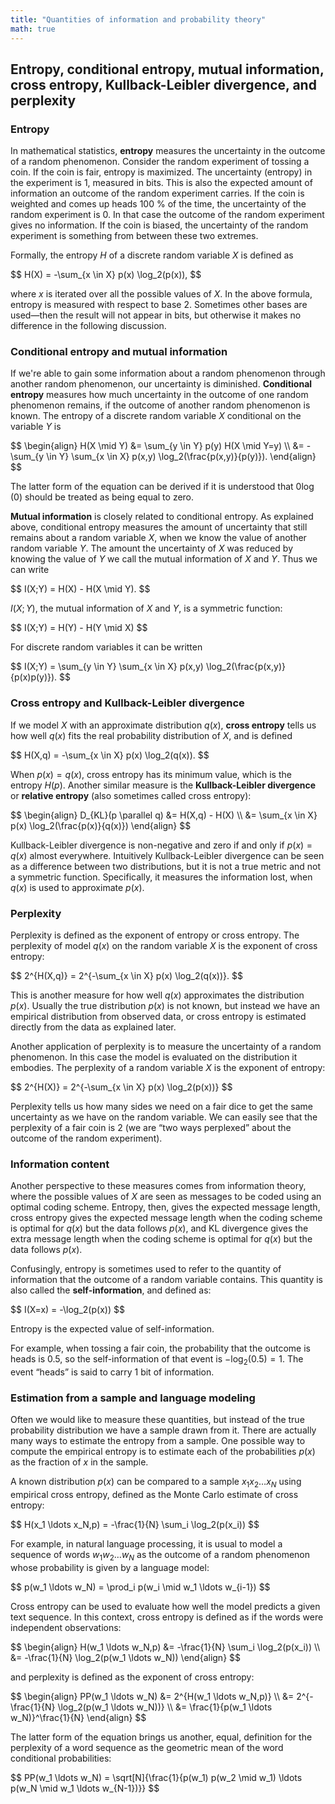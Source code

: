 ```yaml
---
title: "Quantities of information and probability theory"
math: true
---
```


## Entropy, conditional entropy, mutual information, cross entropy, Kullback-Leibler divergence, and perplexity

### Entropy

In mathematical statistics, **entropy** measures the uncertainty in the outcome
of a random phenomenon. Consider the random experiment of tossing a coin. If the
coin is fair, entropy is maximized. The uncertainty \(entropy\) in the
experiment is 1, measured in bits. This is also the expected amount of
information an outcome of the random experiment carries. If the coin is weighted
and comes up heads 100 % of the time, the uncertainty of the random experiment
is 0. In that case the outcome of the random experiment gives no information. If
the coin is biased, the uncertainty of the random experiment is something from
between these two extremes.

Formally, the entropy <span>$H$</span> of a discrete random variable
<span>$X$</span> is defined as

<div>$$
H(X) = -\sum_{x \in X} p(x) \log_2(p(x)),
$$</div>

where <span>$x$</span> is iterated over all the possible values of
<span>$X$</span>. In the above formula, entropy is measured with respect to base
2\. Sometimes other bases are used—then the result will not appear in bits, but
otherwise it makes no difference in the following discussion.

### Conditional entropy and mutual information

If we're able to gain some information about a random phenomenon through another
random phenomenon, our uncertainty is diminished. **Conditional entropy**
measures how much uncertainty in the outcome of one random phenomenon remains,
if the outcome of another random phenomenon is known. The entropy of a discrete
random variable <span>$X$</span> conditional on the variable <span>$Y$</span> is

<div>$$
\begin{align}
H(X \mid Y) &= \sum_{y \in Y} p(y) H(X \mid Y=y) \\
            &= -\sum_{y \in Y} \sum_{x \in X} p(x,y) \log_2(\frac{p(x,y)}{p(y)}).
\end{align}
$$</div>

The latter form of the equation can be derived if it is understood that
<span>$0 \log(0)$</span> should be treated as being equal to zero.

**Mutual information** is closely related to conditional entropy. As explained 
above, conditional entropy measures the amount of uncertainty that still remains 
about a random variable <span>$X$</span>, when we know the value of another 
random variable <span>$Y$</span>. The amount the uncertainty of <span>$X$</span> 
was reduced by knowing the value of <span>$Y$</span> we call the mutual 
information of <span>$X$</span> and <span>$Y$</span>. Thus we can write

<div>$$
I(X;Y) = H(X) - H(X \mid Y).
$$</div>

&#x20;<span>$I(X;Y)$</span>, the mutual information of <span>$X$</span> and 
<span>$Y$</span>, is a symmetric function:

<div>$$
I(X;Y) = H(Y) - H(Y \mid X)
$$</div>

For discrete random variables it can be written

<div>$$
I(X;Y) = \sum_{y \in Y} \sum_{x \in X} p(x,y) \log_2(\frac{p(x,y)}{p(x)p(y)}).
$$</div>

### Cross entropy and Kullback-Leibler divergence

If we model <span>$X$</span> with an approximate distribution 
<span>$q(x)$</span>, **cross entropy** tells us how well <span>$q(x)$</span> 
fits the real probability distribution of <span>$X$</span>, and is defined

<div>$$
H(X,q) = -\sum_{x \in X} p(x) \log_2(q(x)).
$$</div>

When <span>$p(x) = q(x)$</span>, cross entropy has its minimum value, which is 
the entropy <span>$H(p)$</span>. Another similar measure is the **Kullback-Leibler 
divergence** or **relative entropy** (also sometimes called cross entropy):

<div>$$
\begin{align}
D_{KL}(p \parallel q) &= H(X,q) - H(X) \\
                      &= \sum_{x \in X} p(x) \log_2(\frac{p(x)}{q(x)})
\end{align}
$$</div>

Kullback-Leibler divergence is non-negative and zero if and only if
<span>$p(x) = q(x)$</span> almost everywhere. Intuitively Kullback-Leibler
divergence can be seen as a difference between two distributions, but it is not
a true metric and not a symmetric function. Specifically, it measures the
information lost, when <span>$q(x)$</span> is used to approximate
<span>$p(x)$</span>.

### Perplexity

Perplexity is defined as the exponent of entropy or cross entropy. The
perplexity of model <span>$q(x)$</span> on the random variable <span>$X$</span>
is the exponent of cross entropy:

<div>$$
2^{H(X,q)} = 2^{-\sum_{x \in X} p(x) \log_2(q(x))}.
$$</div>

This is another measure for how well <span>$q(x)$</span> approximates the
distribution <span>$p(x)$</span>. Usually the true distribution
<span>$p(x)$</span> is not known, but instead we have an empirical distribution
from observed data, or cross entropy is estimated directly from the data as
explained later.

Another application of perplexity is to measure the uncertainty of a random
phenomenon. In this case the model is evaluated on the distribution it embodies.
The perplexity of a random variable <span>$X$</span> is the exponent of entropy:

<div>$$
2^{H(X)} = 2^{-\sum_{x \in X} p(x) \log_2(p(x))}
$$</div>

Perplexity tells us how many sides we need on a fair dice to get the same
uncertainty as we have on the random variable. We can easily see that the
perplexity of a fair coin is 2 (we are “two ways perplexed” about the outcome of
the random experiment).

### Information content

Another perspective to these measures comes from information theory, where the 
possible values of <span>$X$</span> are seen as messages to be coded using an 
optimal coding scheme. Entropy, then, gives the expected message length, 
cross entropy gives the expected message length when the coding scheme is 
optimal for <span>$q(x)$</span> but the data follows <span>$p(x)$</span>, and KL 
divergence gives the extra message length when the coding scheme is optimal for 
<span>$q(x)$</span> but the data follows <span>$p(x)$</span>.

Confusingly, entropy is sometimes used to refer to the quantity of information
that the outcome of a random variable contains. This quantity is also called the
**self-information**, and defined as:

<div>$$
I(X=x) = -\log_2(p(x))
$$</div>

Entropy is the expected value of self-information.

For example, when tossing a fair coin, the probability that the outcome is heads
is 0.5, so the self-information of that event is <span>$-\log_2(0.5) = 1$</span>.
The event “heads” is said to carry 1 bit of information.

### Estimation from a sample and language modeling

Often we would like to measure these quantities, but instead of the true
probability distribution we have a sample drawn from it. There are actually many
ways to estimate the entropy from a sample. One possible way to compute the
empirical entropy is to estimate each of the probabilities <span>$p(x)$</span>
as the fraction of <span>$x$<span> in the sample.

A known distribution <span>$p(x)$</span> can be compared to a sample
<span>$x_1 x_2 \ldots x_N$</span> using empirical cross entropy, defined as the
Monte Carlo estimate of cross entropy:

<div>$$
H(x_1 \ldots x_N,p) = -\frac{1}{N} \sum_i \log_2(p(x_i))
$$</div>

For example, in natural language processing, it is usual to model a sequence of
words <span>$w_1 w_2 \ldots w_N$</span> as the outcome of a random phenomenon
whose probability is given by a language model:

<div>$$
p(w_1 \ldots w_N) = \prod_i p(w_i \mid w_1 \ldots w_{i-1})
$$</div>

Cross entropy can be used to evaluate how well the model predicts a given text
sequence. In this context, cross entropy is defined as if the words were
independent observations:

<div>$$
\begin{align}
H(w_1 \ldots w_N,p) &= -\frac{1}{N} \sum_i \log_2(p(x_i)) \\
                    &= -\frac{1}{N} \log_2(p(w_1 \ldots w_N))
\end{align}
$$</div>

and perplexity is defined as the exponent of cross entropy:

<div>$$
\begin{align}
PP(w_1 \ldots w_N) &= 2^{H(w_1 \ldots w_N,p)} \\
                   &= 2^{-\frac{1}{N} \log_2(p(w_1 \ldots w_N))} \\
                   &= \frac{1}{p(w_1 \ldots w_N)}^\frac{1}{N}
\end{align}
$$</div>

The latter form of the equation brings us another, equal, definition for the 
perplexity of a word sequence as the geometric mean of the word conditional 
probabilities:

<div>$$
PP(w_1 \ldots w_N) = \sqrt[N]{\frac{1}{p(w_1) p(w_2 \mid w_1) \ldots p(w_N \mid w_1 \ldots w_{N-1})}}
$$</div>

